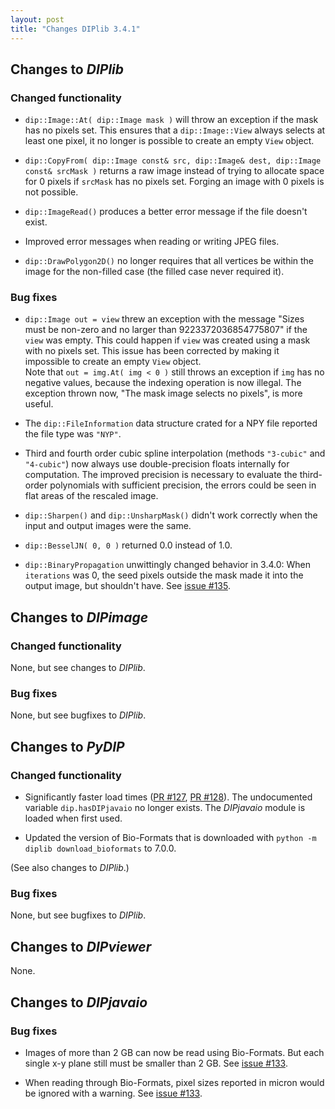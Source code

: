 ```yaml
---
layout: post
title: "Changes DIPlib 3.4.1"
---
```


## Changes to *DIPlib*

### Changed functionality

- `dip::Image::At( dip::Image mask )` will throw an exception if the mask has no pixels set. This ensures that a
  `dip::Image::View` always selects at least one pixel, it no longer is possible to create an empty `View` object.

- `dip::CopyFrom( dip::Image const& src, dip::Image& dest, dip::Image const& srcMask )` returns a raw image
  instead of trying to allocate space for 0 pixels if `srcMask` has no pixels set. Forging an image with 0 pixels
  is not possible.

- `dip::ImageRead()` produces a better error message if the file doesn't exist.

- Improved error messages when reading or writing JPEG files.

- `dip::DrawPolygon2D()` no longer requires that all vertices be within the image for the non-filled case (the filled
  case never required it).

### Bug fixes

- `dip::Image out = view` threw an exception with the message "Sizes must be non-zero and no larger than
  9223372036854775807" if the `view` was empty. This could happen if `view` was created using a mask with
  no pixels set. This issue has been corrected by making it impossible to create an empty `View` object.  
  Note that `out = img.At( img < 0 )` still throws an exception if `img` has no negative values, because
  the indexing operation is now illegal. The exception thrown now, "The mask image selects no pixels",
  is more useful.

- The `dip::FileInformation` data structure crated for a NPY file reported the file type was `"NYP"`.

- Third and fourth order cubic spline interpolation (methods `"3-cubic"` and `"4-cubic"`) now always use
  double-precision floats internally for computation. The improved precision is necessary to evaluate the third-order
  polynomials with sufficient precision, the errors could be seen in flat areas of the rescaled image.

- `dip::Sharpen()` and `dip::UnsharpMask()` didn't work correctly when the input and output images were the same.

- `dip::BesselJN( 0, 0 )` returned 0.0 instead of 1.0.

- `dip::BinaryPropagation` unwittingly changed behavior in 3.4.0: When `iterations` was 0, the seed pixels outside
  the mask made it into the output image, but shouldn't have. See [issue #135](https://github.com/DIPlib/diplib/issues/135).




## Changes to *DIPimage*

### Changed functionality

None, but see changes to *DIPlib*.

### Bug fixes

None, but see bugfixes to *DIPlib*.




## Changes to *PyDIP*

### Changed functionality

- Significantly faster load times ([PR #127](https://github.com/DIPlib/diplib/pull/127), [PR #128](https://github.com/DIPlib/diplib/pull/128)).
  The undocumented variable `dip.hasDIPjavaio` no longer exists. The *DIPjavaio* module is loaded when first used.

- Updated the version of Bio-Formats that is downloaded with `python -m diplib download_bioformats` to 7.0.0.

(See also changes to *DIPlib*.)

### Bug fixes

None, but see bugfixes to *DIPlib*.




## Changes to *DIPviewer*

None.




## Changes to *DIPjavaio*

### Bug fixes

- Images of more than 2 GB can now be read using Bio-Formats. But each single x-y plane still must be smaller than 2 GB.
  See [issue #133](https://github.com/DIPlib/diplib/issues/133).

- When reading through Bio-Formats, pixel sizes reported in micron would be ignored with a warning.
  See [issue #133](https://github.com/DIPlib/diplib/issues/133).
